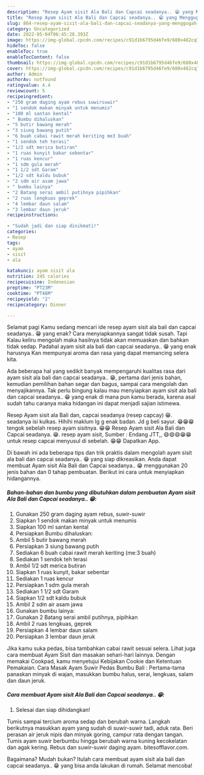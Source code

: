 ```yaml
---
description: "Resep Ayam sisit Ala Bali dan Capcai seadanya.. 😁 yang Menggugah Selera"
title: "Resep Ayam sisit Ala Bali dan Capcai seadanya.. 😁 yang Menggugah Selera"
slug: 864-resep-ayam-sisit-ala-bali-dan-capcai-seadanya-yang-menggugah-selera
category: Uncategorized
date: 2022-05-04T06:45:28.393Z
image: https://img-global.cpcdn.com/recipes/c91d1b6795d46fe9/680x482cq70/ayam-sisit-ala-bali-dan-capcai-seadanya-foto-resep-utama.jpg
hideToc: false
enableToc: true
enableTocContent: false
thumbnail: https://img-global.cpcdn.com/recipes/c91d1b6795d46fe9/680x482cq70/ayam-sisit-ala-bali-dan-capcai-seadanya-foto-resep-utama.jpg
cover: https://img-global.cpcdn.com/recipes/c91d1b6795d46fe9/680x482cq70/ayam-sisit-ala-bali-dan-capcai-seadanya-foto-resep-utama.jpg
author: Admin
authorAv: notfound
ratingvalue: 4.4
reviewcount: 5
recipeingredient:
- "250 gram daging ayam rebus suwirsuwir"
- "1 sendok makan minyak untuk menumis"
- "100 ml santan kental"
- " Bumbu dihaluskan"
- "5 butir bawang merah"
- "3 siung bawang putih"
- "6 buah cabai rawit merah keriting me3 buah"
- "1 sendok teh terasi"
- "1/2 sdt merica butiran"
- "1 ruas kunyit bakar sebentar"
- "1 ruas kencur"
- "1 sdm gula merah"
- "1 1/2 sdt Garam"
- "1/2 sdt kaldu bubuk"
- "2 sdm air asam jawa"
- " bumbu lainya"
- "2 Batang serai ambil putihnya pipihkan"
- "2 ruas lengkuas geprek"
- "4 lembar daun salam"
- "3 lembar daun jeruk"
recipeinstructions:

- "Sudah jadi dan siap dinikmati!"
categories:
- Resep
tags:
- ayam
- sisit
- ala

katakunci: ayam sisit ala 
nutrition: 245 calories
recipecuisine: Indonesian
preptime: "PT23M"
cooktime: "PT46M"
recipeyield: "2"
recipecategory: Dinner

---
```



Selamat pagi Kamu sedang mencari ide resep ayam sisit ala bali dan capcai seadanya.. 😁 yang enak? Cara menyiapkannya sangat tidak susah. Tapi Kalau keliru mengolah maka hasilnya tidak akan memuaskan dan bahkan tidak sedap. Padahal ayam sisit ala bali dan capcai seadanya.. 😁 yang enak harusnya Kan mempunyai aroma dan rasa yang dapat memancing selera kita.


Ada beberapa hal yang sedikit banyak mempengaruhi kualitas rasa dari ayam sisit ala bali dan capcai seadanya.. 😁, pertama dari jenis bahan, kemudian pemilihan bahan segar dan bagus, sampai cara mengolah dan menyajikannya. Tak perlu bingung kalau mau menyiapkan ayam sisit ala bali dan capcai seadanya.. 😁 yang enak di mana pun kamu berada, karena asal sudah tahu caranya maka hidangan ini dapat menjadi sajian istimewa.

Resep Ayam sisit ala Bali dan, capcai seadanya (resep capcay) 😁. seadanya isi kulkas. Hihihi maklum lg g enak badan. Jd g beli sayur. 😁😁😁 tengok sebelah resep ayam sisitnya. 😁😁 Resep Ayam sisit Ala Bali dan Capcai seadanya. 😁. resep ayam sisit, Sumber : Endang JTT,, 😄😄😄😁😁untuk resep capcai menyusul di sebelah. 😁😁 Dapatkan App.


Di bawah ini ada beberapa tips dan trik praktis dalam mengolah ayam sisit ala bali dan capcai seadanya.. 😁 yang siap dikreasikan. Anda dapat membuat Ayam sisit Ala Bali dan Capcai seadanya.. 😁 menggunakan 20 jenis bahan dan 0 tahap pembuatan. Berikut ini cara untuk menyiapkan hidangannya.

<!--inarticleads1-->

##### Bahan-bahan dan bumbu yang dibutuhkan dalam pembuatan Ayam sisit Ala Bali dan Capcai seadanya.. 😁:

1. Gunakan 250 gram daging ayam rebus, suwir-suwir
1. Siapkan 1 sendok makan minyak untuk menumis
1. Siapkan 100 ml santan kental
1. Persiapkan  Bumbu dihaluskan:
1. Ambil 5 butir bawang merah
1. Persiapkan 3 siung bawang putih
1. Sediakan 6 buah cabai rawit merah keriting (me:3 buah)
1. Sediakan 1 sendok teh terasi
1. Ambil 1/2 sdt merica butiran
1. Siapkan 1 ruas kunyit, bakar sebentar
1. Sediakan 1 ruas kencur
1. Persiapkan 1 sdm gula merah
1. Sediakan 1 1/2 sdt Garam
1. Siapkan 1/2 sdt kaldu bubuk
1. Ambil 2 sdm air asam jawa
1. Gunakan  bumbu lainya:
1. Gunakan 2 Batang serai ambil putihnya, pipihkan
1. Ambil 2 ruas lengkuas, geprek
1. Persiapkan 4 lembar daun salam
1. Persiapkan 3 lembar daun jeruk


Jika kamu suka pedas, bisa tambahkan cabai rawit sesuai selera. Lihat juga cara membuat Ayam Sisit dan masakan sehari-hari lainnya. Dengan memakai Cookpad, kamu menyetujui Kebijakan Cookie dan Ketentuan Pemakaian. Cara Masak Ayam Suwir Pedas Bumbu Bali : Pertama-tama panaskan minyak di wajan, masukkan bumbu halus, serai, lengkuas, salam dan daun jeruk. 

<!--inarticleads2-->

##### Cara membuat Ayam sisit Ala Bali dan Capcai seadanya.. 😁:


1. Selesai dan siap dihidangkan!

Tumis sampai tercium aroma sedap dan berubah warna. Langkah berikutnya masukkan ayam yang sudah di suwir-suwir tadi, aduk rata. Beri perasan air jeruk nipis dan minyak goring, campur rata dengan tangan. Tumis ayam suwir berbumbu hingga berubah warna kuning kecokelatan dan agak kering. Rebus dan suwir-suwir daging ayam. bitesofflavor.com. 

Bagaimana? Mudah bukan? Itulah cara membuat ayam sisit ala bali dan capcai seadanya.. 😁 yang bisa anda lakukan di rumah. Selamat mencoba!
